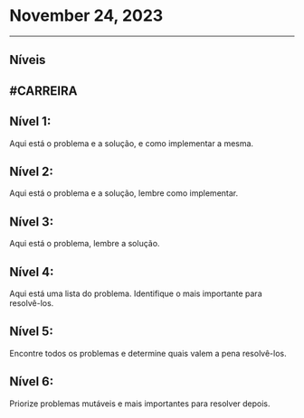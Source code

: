 # November 24, 2023

---

## Níveis
## #CARREIRA

## Nível 1: 
Aqui está o problema e a solução, e como implementar a mesma.

## Nível 2: 
Aqui está o problema e a solução, lembre como implementar.

## Nível 3: 
Aqui está o problema, lembre a solução.

## Nível 4: 
Aqui está uma lista do problema. Identifique o mais importante para resolvê-los.

## Nível 5: 
Encontre todos os problemas e determine quais valem a pena resolvê-los.

## Nível 6: 
Priorize problemas mutáveis e mais importantes para resolver depois.